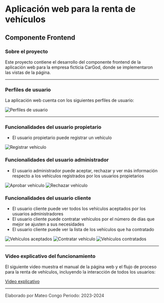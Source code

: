 # Aplicación web para la renta de vehículos

## Componente Frontend

### Sobre el proyecto
Este proyecto contiene el desarrollo del componente frontend de la aplicación web para la empresa ficticia CarGod, donde se implementaron las vistas de la página.

---

### Perfiles de usuario
La aplicación web cuenta con los siguientes perfiles de usuario: 

![Perfiles de usuario](https://github.com/Einarr07/Renta_de_vehiculos-FRONTEND/assets/96399138/d0241f25-5d88-4a86-a488-fd1a79ec9d97)

---

### Funcionalidades del usuario propietario
- El usuario propietario puede registrar un vehículo

![Registrar vehículo](https://github.com/Einarr07/Renta_de_vehiculos-FRONTEND/assets/96399138/c0f9f041-4abb-4bd7-970f-34909b4d1ac0)

### Funcionalidades del usuario administrador
- El usuario administrador puede aceptar, rechazar y ver más información respecto a los vehículos registrados por los usuarios propietarios

![Aprobar vehículo](https://github.com/Einarr07/Renta_de_vehiculos-FRONTEND/assets/96399138/557e1f9b-3cf9-40a4-8183-61d06aed4d9b)
![Rechazar vehículo](https://github.com/Einarr07/Renta_de_vehiculos-FRONTEND/assets/96399138/0f10517f-0c03-46f9-b374-0e76a3fe4363)

### Funcionalidades del usuario cliente
- El usuario cliente puede ver todos los vehículos aceptados por los usuarios administradores
- El usuario cliente puede contratar vehículos por el número de días que mejor se ajusten a sus necesidades
- El usuario cliente puede ver la lista de los vehículos que ha contratado

![Vehículos aceptados](https://github.com/Einarr07/Renta_de_vehiculos-FRONTEND/assets/96399138/5644ebfb-0f1d-48b1-bbf3-b91c0fb96f5a)
![Contratar vehículo](https://github.com/Einarr07/Renta_de_vehiculos-FRONTEND/assets/96399138/e87a1f16-b793-4f48-ab68-11230f41d75a)
![Vehículos contratados](https://github.com/Einarr07/Renta_de_vehiculos-FRONTEND/assets/96399138/74eb1be2-4bf0-44cd-8e6f-d54df02a75c4)

---

### Video explicativo del funcionamiento
El siguiente video muestra el manual de la página web y el flujo de proceso para la renta de vehículos, incluyendo la interacción de todos los usuarios: 

[Video explicativo](https://www.youtube.com/watch?v=IXywkaym-kw)

---
<div style="text-align: rigth; font-size: 14px; color: #333;">
  Elaborado por Mateo Congo
  Periodo: 2023-2024
</div>
